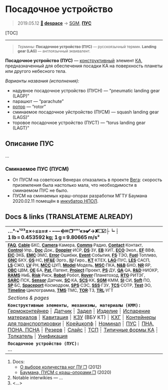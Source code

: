 # Посадочное устройство
> 2019.05.12 **[🚀](../index/index.md) [despace](index.md)** → [SGM](sgm.md), **[ПУC](lag.md)**

[TOC]

---

> <small>*Термины:* **Посадочное устройство (ПУС)** — русскоязычный термин. **Landing gear (LAG)** — англоязычный эквивалент.</small>

**Посадочное устройство (ПУС)** — [конструктивный](sgm.md) элемент [КА](sc.md), предназначенный для обеспечения посадки КА на поверхность планеты или другого небесного тела.

*Варианты названия (исполнения):*

   - надувное посадочное устройство (ПУСН) — “pneumatic landing gear (LAGP)”
   - парашют — “parachute”
   - [ротор](rotor.md) — “rotor”
   - сминаемое посадочное уйстройство (ПУСМ) — squash landing gear (LAGS)”
   - торовое посадочное устройство (ПУСТ) — “torus landing gear (LAGT)”



## Описание ПУС
…


### Сминаемое ПУС (ПУСМ)

   - От ПУСМ на советских Венерах отказались в проекте [Вега](vega_1_2.md): скорость приземления была настолько мала, что необходимости в сминаемом ПУС не было.
   - ПУСМ на сминаемых краш-опорах разработки МГТУ Баумана 2020.02.11 помещён в [инкубатор НПОЛ](project.md).



<p style="page-break-after:always"> </p>

## Docs & links (TRANSLATEME ALREADY)
|…°·•¹²³±×÷≤≥≈≠ ‑ −— ⎆✉ ❐“”’«»✔→✘☐☑├┕┆ 1 lb = 0.453592 kg; 1 g = 9.80665 m/s²|
|:--|
|<small>**[FAQ](faq.md)**, **[Cable](cable.md)**·БКС, **[Camera](camera.md)**·Камера, **[Comms](comms.md)**·Радио, **[Contact](contact.md)**·Контакт, **[Control](control.md)**·Упр., **[Doc](doc.md)**·Док., **[Doppler](doppler.md)**·ИСР, **[DS](ds.md)**·ЗУ, **[EB](eb.md)**·ХИТ, **[ECO](ecology.md)**·Экол., **[EF](ef.md)**·ВВФ, **[ElC](elc.md)**·ЭКБ, **[EMC](emc.md)**·ЭМС, **[Error](error.md)**·Ошибки, **[Event](event.md)**·События, **[FS](fs.md)**·ТЭО, **[Fuel](fuel.md)**·Топливо, **[GNC](gnc.md)**·БКУ, **[GS](scs.md)**·НС, **[HF&E](hfe.md)**·Эрго., **[IU](iu.md)**·Гиро., **[KT](kt.md)**·КТЕХ, **[LAG](lag.md)**·ПУC, **[LES](les.md)**·САСП, **[LS](ls.md)**·СЖО, **[LV](lv.md)**·РН, **[MCC](mcc.md)**·ЦУП, **[Model](model.md)**·Модель, **[MSC](sc.md)**·ПКА, **[N&B](nnb.md)**·БНО, **[NR](nr.md)**·ЯР, **[OBC](obc.md)**·ЦВМ, **[OE](oe.md)**·БА, **[Pat.](патент.md)**·Патент, **[Project](project.md)**·Проект, **[PS](ps.md)**·ДУ, **[QA](quality.md)**·QA, **[R&D](rnd.md)**·НИОКР, **[RAMS](rams.md)**·НиБ, **[Risk](risk.md)**·Риск, **[Robot](robotics.md)**·Робот, **[Rover](rover.md)**·Планетоход, **[RTG](rtg.md)**·РИТЭГ, **[SARC](sarc.md)**·ПСК, **[Sensor](sensor.md)**·Датчик, **[SC](sc.md)**·КА, **[SCS](scs.md)**·КК, **[SGM](sgm.md)**·КММ, **[SI](si.md)**·СИ, **[Soft](soft.md)**·ПО, **[SP](sp.md)**·БС, **[Spaceport](spaceport.md)**·Космодром, **[SPS](sps.md)**·СЭС, **[SSS](sss.md)**·ГЗУ, **[TCS](tcs.md)**·СОТР, **[Test](test.md)**·ЭО, **[Timeline](timeline.md)**·Циклограмма, **[TMS](tms.md)**·ТМС, **[TOR](tor.md)**·ТЗ, **[TRL](trl.md)**·УГТ</small>|
|*Sections & pages*|
|**`Конструктивные элементы, механизмы, материалы (КММ):`**<br> [Гермоконтейнер](гермоконтейнер.md) ┊ [Датчик](sensor.md) ┊ [Задел](margin.md) ┊ [Изделие](unit.md) ┊ [Испарение материалов](mat_sublime.md) ┊ [Кавитация](cavitation.md) ┊ [КЗУ](cinu.md) (ВБУ КТ) ┊ [КХГ](cgs.md) ┊ [Контейнеры для транспортировки](ship_contain.md) ┊ [Крейцкопф](crosshead.md) ┊ [Номинал](nominal.md) ┊ [ПУС](lag.md) ┊ [ПНА, ПОНА, ПСНА](aiad.md) ┊ [Резерв](reserve.md) ┊ [Слайс](слайс.md) ┊ [ТСП](tsp.md) ┊ [Типичные формы КА](sc_ts.md) ┊ [Толкатель](толкатель.md) ┊ [Унификация](commonality.md) |
|**`Посадочное устройство (ПУС):`**<br> … |

   1. Docs:
      - [О выборе количества ног ПУ ❐](f/lag/pust_o_vibore_kolichestva_nog.djvu) (2012)
      - [Баумана, ПУСМ с краш-опорами ❐](f/lag/lags_2020baumana.pdf) (2020)
   1. Notable interwikies — …
   1. <…>
